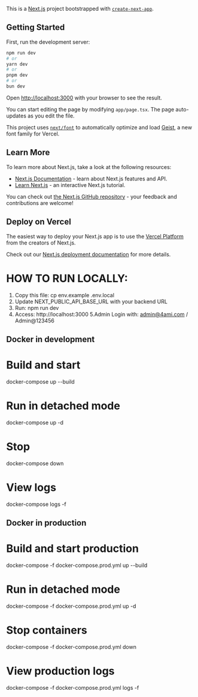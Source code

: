 This is a [Next.js](https://nextjs.org) project bootstrapped with [`create-next-app`](https://nextjs.org/docs/app/api-reference/cli/create-next-app).

## Getting Started


First, run the development server:

```bash
npm run dev
# or
yarn dev
# or
pnpm dev
# or
bun dev
```

Open [http://localhost:3000](http://localhost:3000) with your browser to see the result.

You can start editing the page by modifying `app/page.tsx`. The page auto-updates as you edit the file.

This project uses [`next/font`](https://nextjs.org/docs/app/building-your-application/optimizing/fonts) to automatically optimize and load [Geist](https://vercel.com/font), a new font family for Vercel.

## Learn More

To learn more about Next.js, take a look at the following resources:

- [Next.js Documentation](https://nextjs.org/docs) - learn about Next.js features and API.
- [Learn Next.js](https://nextjs.org/learn) - an interactive Next.js tutorial.

You can check out [the Next.js GitHub repository](https://github.com/vercel/next.js) - your feedback and contributions are welcome!

## Deploy on Vercel

The easiest way to deploy your Next.js app is to use the [Vercel Platform](https://vercel.com/new?utm_medium=default-template&filter=next.js&utm_source=create-next-app&utm_campaign=create-next-app-readme) from the creators of Next.js.

Check out our [Next.js deployment documentation](https://nextjs.org/docs/app/building-your-application/deploying) for more details.



# HOW TO RUN LOCALLY:

1. Copy this file: cp env.example .env.local
2. Update NEXT_PUBLIC_API_BASE_URL with your backend URL
3. Run: npm run dev
4. Access: http://localhost:3000
5.Admin Login with: admin@4ami.com / Admin@123456




## Docker in development

# Build and start
docker-compose up --build

# Run in detached mode
docker-compose up -d

# Stop
docker-compose down

# View logs
docker-compose logs -f


## Docker in production

# Build and start production
docker-compose -f docker-compose.prod.yml up --build

# Run in detached mode
docker-compose -f docker-compose.prod.yml up -d

# Stop containers
docker-compose -f docker-compose.prod.yml down

# View production logs
docker-compose -f docker-compose.prod.yml logs -f
